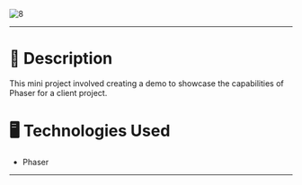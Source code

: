 
![8](https://github.com/jennherrarte/phaser-demo/assets/36706323/ee0f0b84-66b2-4df0-9c14-9b9e786ce82b)

***
# 👾 Description
This mini project involved creating a demo to showcase the capabilities of Phaser for a client project. 

# 🖥️ Technologies Used

* Phaser 
***
